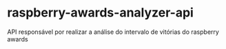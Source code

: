 # raspberry-awards-analyzer-api
API responsável por realizar a análise do intervalo de vitórias do raspberry awards
